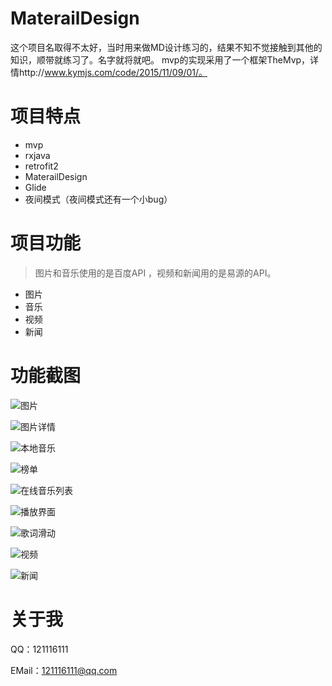 # MaterailDesign
这个项目名取得不太好，当时用来做MD设计练习的，结果不知不觉接触到其他的知识，顺带就练习了。名字就将就吧。
mvp的实现采用了一个框架TheMvp，详情http://www.kymjs.com/code/2015/11/09/01/。

# 项目特点
 - mvp
 - rxjava
 - retrofit2
 - MaterailDesign
 - Glide
 - 夜间模式（夜间模式还有一个小bug）

# 项目功能
> 图片和音乐使用的是百度API ，视频和新闻用的是易源的API。

  - 图片
  - 音乐
  - 视频
  - 新闻

# 功能截图
 
 ![图片](https://github.com/sujianqingfeng/MaterailDesign/blob/master/screenshot/%E5%9B%BE%E7%89%87.png?raw=true)
 
 ![图片详情](https://github.com/sujianqingfeng/MaterailDesign/blob/master/screenshot/%E8%AF%A6%E6%83%85.png?raw=true)
 
 ![本地音乐](https://github.com/sujianqingfeng/MaterailDesign/blob/master/screenshot/%E6%9C%AC%E5%9C%B0%E9%9F%B3%E4%B9%90.png?raw=true)
 
 ![榜单](https://github.com/sujianqingfeng/MaterailDesign/blob/master/screenshot/%E6%A6%9C%E5%8D%95.png?raw=true)
 
 ![在线音乐列表](https://github.com/sujianqingfeng/MaterailDesign/blob/master/screenshot/%E5%9C%A8%E7%BA%BF%E9%9F%B3%E4%B9%90%E5%88%97%E8%A1%A8.png?raw=true)
 
 ![播放界面](https://github.com/sujianqingfeng/MaterailDesign/blob/master/screenshot/%E6%92%AD%E6%94%BE%E7%95%8C%E9%9D%A2.png?raw=true)
 
 ![歌词滑动](https://github.com/sujianqingfeng/MaterailDesign/blob/master/screenshot/%E6%AD%8C%E8%AF%8D.png?raw=true)
 
 ![视频](https://github.com/sujianqingfeng/MaterailDesign/blob/master/screenshot/%E8%A7%86%E9%A2%91.png?raw=true)
 
 ![新闻](https://github.com/sujianqingfeng/MaterailDesign/blob/master/screenshot/%E6%96%B0%E9%97%BB.png?raw=true)

# 关于我

 QQ：121116111
 
 EMail：121116111@qq.com
 
